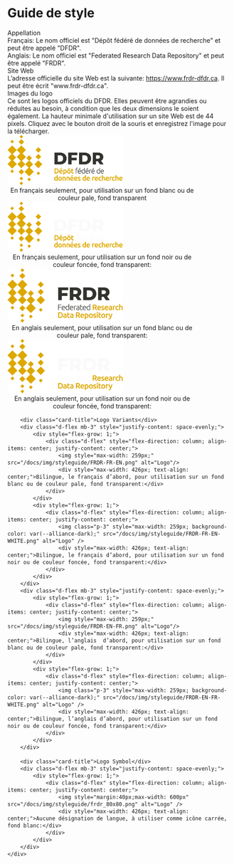 # Guide de style

<div class="card-shadow mb-3">
    <div class="card-body">
        <div class="card-title">Appellation</div>
        <div class="mb-3">
            Français: Le nom officiel est "Dépôt fédéré de données de recherche" et peut être appelé "DFDR".
        </div>
        <div class="mb-3">
            Anglais: Le nom officiel est "Federated Research Data Repository" et peut être appelé "FRDR".
        </div>
    </div>
</div>

<div class="card-shadow mb-3">
    <div class="card-body">
        <div class="card-title">Site Web</div>
        <div class="mb-3">
            L’adresse officielle du site Web est la suivante: <a href="https://www.frdr-dfdr.ca">https://www.frdr-dfdr.ca</a>. Il peut être écrit "www.frdr-dfdr.ca".
        </div>
    </div>
</div>

<div class="card-shadow mb-3">
    <div class="card-body">
        <div class="card-title">Images du logo</div>
        <div class="mb-3">
            Ce sont les logos officiels du DFDR. Elles peuvent être agrandies ou réduites au besoin, à condition que les deux dimensions le soient également. La hauteur minimale d'utilisation sur un site Web est de 44 pixels. Cliquez avec le bouton droit de la souris et enregistrez l'image pour la télécharger.
        </div>
        <div class="d-flex mb-3" style="justify-content: space-evenly;">
            <div style="flex-grow: 1;">
                <div class="d-flex" style="flex-direction: column; align-items: center; justify-content: center;">
                    <img style="max-width: 259px;" src="/docs/img/styleguide/FRDR-FR.png" alt="Logo"/>
                    <div style="max-width: 426px; text-align: center;">En français seulement, pour utilisation sur un fond blanc ou de couleur pale, fond transparent</div>
                </div>
            </div>
            <div style="flex-grow: 1;">
                <div class="d-flex" style="flex-direction: column; align-items: center; justify-content: center;">
                    <img class="p-3" style="max-width: 259px; background-color: var(--alliance-dark);" src="/docs/img/styleguide/FRDR-FR-WHITE.png" alt="Logo" />
                    <div style="max-width: 426px; text-align: center;">En français seulement, pour utilisation sur un fond noir ou de couleur foncée, fond transparent:</div>
                </div>
            </div>
        </div>
        <div class="d-flex mb-3" style="justify-content: space-evenly;">
            <div style="flex-grow: 1;">
                <div class="d-flex" style="flex-direction: column; align-items: center; justify-content: center;">
                    <img style="max-width: 259px;" src="/docs/img/styleguide/FRDR-EN.png" alt="Logo" />
                    <div style="max-width: 426px; text-align: center;">En anglais seulement, pour utilisation sur un fond blanc ou de couleur pale, fond transparent:</div>
                </div>
            </div>
            <div style="flex-grow: 1;">
                <div class="d-flex" style="flex-direction: column; align-items: center; justify-content: center;">
                    <img class="p-3" style="max-width: 259px; background-color: var(--alliance-dark);" src="/docs/img/styleguide/FRDR-EN-WHITE.png" alt="Logo" />
                    <div style="max-width: 426px; text-align: center;">En anglais seulement, pour utilisation sur un fond noir ou de couleur foncée, fond transparent:</div>
                </div>
            </div>
        </div>

        <div class="card-title">Logo Variants</div>
        <div class="d-flex mb-3" style="justify-content: space-evenly;">
            <div style="flex-grow: 1;">
                <div class="d-flex" style="flex-direction: column; align-items: center; justify-content: center;">
                    <img style="max-width: 259px;" src="/docs/img/styleguide/FRDR-FR-EN.png" alt="Logo"/>
                    <div style="max-width: 426px; text-align: center;">Bilingue, le français d’abord, pour utilisation sur un fond blanc ou de couleur pale, fond transparent:</div>
                </div>
            </div>
            <div style="flex-grow: 1;">
                <div class="d-flex" style="flex-direction: column; align-items: center; justify-content: center;">
                    <img class="p-3" style="max-width: 259px; background-color: var(--alliance-dark);" src="/docs/img/styleguide/FRDR-FR-EN-WHITE.png" alt="Logo" />
                    <div style="max-width: 426px; text-align: center;">Bilingue, le français d’abord, pour utilisation sur un fond noir ou de couleur foncée, fond transparent:</div>
                </div>
            </div>
        </div>
        <div class="d-flex mb-3" style="justify-content: space-evenly;">
            <div style="flex-grow: 1;">
                <div class="d-flex" style="flex-direction: column; align-items: center; justify-content: center;">
                    <img style="max-width: 259px;" src="/docs/img/styleguide/FRDR-EN-FR.png" alt="Logo"/>
                    <div style="max-width: 426px; text-align: center;">Bilingue, l’anglais  d’abord, pour utilisation sur un fond blanc ou de couleur pale, fond transparent:</div>
                </div>
            </div>
            <div style="flex-grow: 1;">
                <div class="d-flex" style="flex-direction: column; align-items: center; justify-content: center;">
                    <img class="p-3" style="max-width: 259px; background-color: var(--alliance-dark);" src="/docs/img/styleguide/FRDR-EN-FR-WHITE.png" alt="Logo" />
                    <div style="max-width: 426px; text-align: center;">Bilingue, l’anglais d’abord, pour utilisation sur un fond noir ou de couleur foncée, fond transparent:</div>
                </div>
            </div>
        </div>

        <div class="card-title">Logo Symbol</div>
        <div class="d-flex mb-3" style="justify-content: space-evenly;">
            <div style="flex-grow: 1;">
                <div class="d-flex" style="flex-direction: column; align-items: center; justify-content: center;">
                    <img style="margin:40px;max-width: 600px" src="/docs/img/styleguide/frdr_80x80.png" alt="Logo" />
                    <div style="max-width: 426px; text-align: center;">Aucune désignation de langue, à utiliser comme icône carrée, fond blanc:</div>
                </div>
            </div>
        </div>
    </div>
</div>
